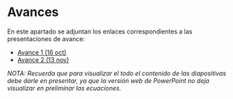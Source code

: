 # Avances

En este apartado se adjuntan los enlaces correspondientes a las presentaciones de avance:

- [Avance 1 (16 oct)](https://correouisedu-my.sharepoint.com/:p:/g/personal/angelica2200801_correo_uis_edu_co/EV2mPRU6ivRItFWPQ7p6Dq0BNIdkAB5EFuOsOVOiNOuTMw?e=QQJXzh)
- [Avance 2 (13 nov)](https://correouisedu-my.sharepoint.com/:p:/g/personal/angelica2200801_correo_uis_edu_co/EQJwqrD7U2dNtGg7uN_rom8Bd2iCzinvQeRN9gx-Ib8SoA?e=mfVONQ)


*NOTA: Recuerda que para visualizar el todo el contenido de las diapositivas debe darle en presentar, ya que la versión web de PowerPoint no deja visualizar en preliminar las ecuaciones.*
